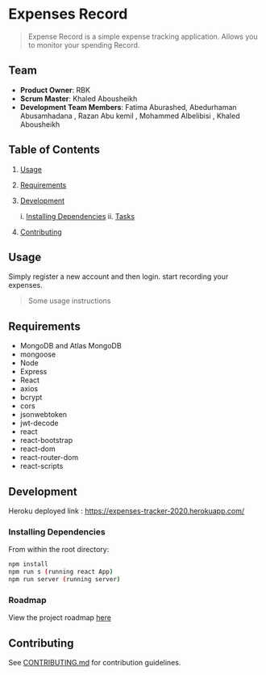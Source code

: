 # Expenses Record

> Expense Record is a simple expense tracking application. Allows you to monitor your spending Record.

## Team

- **Product Owner**: RBK
- **Scrum Master**: Khaled Abousheikh
- **Development Team Members**: Fatima Aburashed, Abedurhaman Abusamhadana , Razan Abu kemil , Mohammed Albelibisi , Khaled Abousheikh

## Table of Contents

1. [Usage](#Usage)
2. [Requirements](#requirements)
3. [Development](#development)

   i. [Installing Dependencies](#installing-dependencies)
   ii. [Tasks](#tasks)

4. [Contributing](#contributing)

## Usage

Simply register a new account and then login. start recording your expenses.

> Some usage instructions

## Requirements

- MongoDB and Atlas MongoDB
- mongoose
- Node
- Express
- React
- axios
- bcrypt
- cors
- jsonwebtoken
- jwt-decode
- react
- react-bootstrap
- react-dom
- react-router-dom
- react-scripts

## Development

Heroku deployed link :
https://expenses-tracker-2020.herokuapp.com/

### Installing Dependencies

From within the root directory:

```sh
npm install
npm run s (running react App)
npm run server (running server)
```

### Roadmap

View the project roadmap [here](https://github.com/rbk-WeekOff-Project-GroupSix/rbk-WeekOff-Project-GroupSix/issues)

## Contributing

See [CONTRIBUTING.md](https://github.com/rbk-WeekOff-Project-GroupSix/rbk-WeekOff-Project-GroupSix/blob/dev/_CONTRIBUTING.md) for contribution guidelines.
